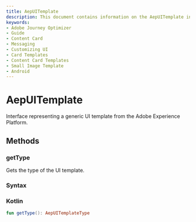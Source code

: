 ```yaml
---
title: AepUITemplate
description: This document contains information on the AepUITemplate interface.
keywords:
- Adobe Journey Optimizer
- Guide
- Content Card
- Messaging
- Customizing UI
- Card Templates
- Content Card Templates
- Small Image Template
- Android
---
```


# AepUITemplate

Interface representing a generic UI template from the Adobe Experience Platform.

## Methods

### getType

Gets the type of the UI template.

### Syntax

<CodeBlock slots="heading, code" repeat="1" languages="Kotlin" />

### Kotlin

``` kotlin
fun getType(): AepUITemplateType
```
